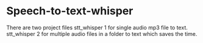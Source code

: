 # Speech-to-text-whisper
There are two project files 
stt_whisper 1 for single audio mp3 file to text.
stt_whisper 2 for multiple audio files in a folder to text which saves the time.
